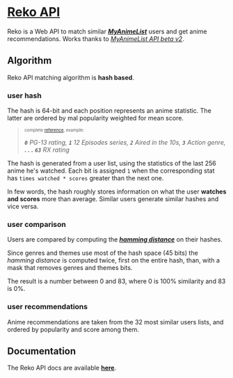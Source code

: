 # [Reko API](https://reko.moe/)

Reko is a Web API to match similar [***MyAnimeList***](https://myanimelist.net) users and get anime recommendations. Works thanks to [*MyAnimeList API *beta v2**](https://myanimelist.net/apiconfig/references/api/v2).

## Algorithm

Reko API matching algorithm is **hash based**.

### user hash

The hash is 64-bit and each position represents an anime statistic. The latter are ordered by mal popularity weighted for mean score.

<blockquote><small><sup>complete <a href="./ref.statistics.txt">reference</a>, example:</sup></small>

***`0`** PG-13 rating, **`1`** 12 Episodes series, **`2`** Aired in the 10s,  **`3`** Action genre, **. . .** **`63`** RX rating*
</blockquote>

The hash is generated from a user list, using the statistics of the last 256 anime he's watched. Each bit is assigned `1` when the corresponding stat has `times watched * scores` greater than the next one.

In few words, the hash roughly stores information on what the user **watches and scores** more than average. Similar users generate similar hashes and vice versa.

### user comparison

Users are compared by computing the [***hamming distance***](https://en.wikipedia.org/wiki/Hamming_distance) on their hashes.

Since genres and themes use most of the hash space (45 bits) the *hamming distance* is computed twice, first on the entire hash, than, with a mask that removes genres and themes bits.

The result is a number between 0 and 83, where 0 is 100% similarity and 83 is 0%.

### user recommendations

Anime recommendations are taken from the 32 most similar users lists, and ordered by popularity and score among them.

## Documentation

The Reko API docs are available [**here**](https://reko.moe/docs).
